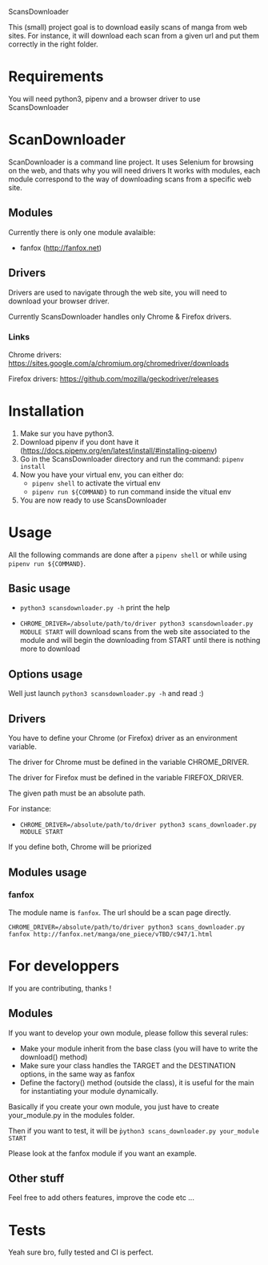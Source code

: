 ScansDownloader


This (small) project goal is to download easily scans of manga from web sites.
For instance, it will download each scan from a given url and put them correctly in the right folder.

# Requirements

You will need python3, pipenv and a browser driver to use ScansDownloader

# ScanDownloader

ScanDownloader is a command line project.
It uses Selenium for browsing on the web, and thats why you will need drivers
It works with modules, each module correspond to the way of downloading scans from a specific web site.

## Modules
Currently there is only one module avalaible:
   - fanfox (http://fanfox.net)

## Drivers

Drivers are used to navigate through the web site, you will need to download your browser driver.

Currently ScansDownloader handles only Chrome & Firefox drivers.

### Links

Chrome drivers: https://sites.google.com/a/chromium.org/chromedriver/downloads

Firefox drivers: https://github.com/mozilla/geckodriver/releases

# Installation

1) Make sur you have python3.
2) Download pipenv if you dont have it (https://docs.pipenv.org/en/latest/install/#installing-pipenv)
3) Go in the ScansDownloader directory and run the command: `pipenv install`
4) Now you have your virtual env, you can either do:
   - `pipenv shell` to activate the virtual env
   - `pipenv run ${COMMAND}` to run command inside the vitual env
5) You are now ready to use ScansDownloader

# Usage

All the following commands are done after a `pipenv shell` or while using `pipenv run ${COMMAND}`.

## Basic usage

- `python3 scansdownloader.py -h` print the help

- `CHROME_DRIVER=/absolute/path/to/driver python3 scansdownloader.py MODULE START` will download scans from the web site associated to the module
  and will begin the downloading from START until there is nothing more to download

## Options usage

Well just launch `python3 scansdownloader.py -h` and read :)

## Drivers

You have to define your Chrome (or Firefox) driver as an environment variable.

The driver for Chrome must be defined in the variable CHROME_DRIVER.

The driver for Firefox must be defined in the variable FIREFOX_DRIVER.

The given path must be an absolute path.

For instance:
  - `CHROME_DRIVER=/absolute/path/to/driver python3 scans_downloader.py MODULE START`

If you define both, Chrome will be priorized

## Modules usage

### fanfox

The module name is `fanfox`. The url should be a scan page directly.

`CHROME_DRIVER=/absolute/path/to/driver python3 scans_downloader.py fanfox http://fanfox.net/manga/one_piece/vTBD/c947/1.html`

# For developpers

If you are contributing, thanks !

## Modules

If you want to develop your own module, please follow this several rules:
- Make your module inherit from the base class (you will have to write the download() method)
- Make sure your class handles the TARGET and the DESTINATION options, in the same way as fanfox
- Define the factory() method (outside the class), it is useful for the main for instantiating your module dynamically.

Basically if you create your own module, you just have to create your_module.py in the modules folder.

Then if you want to test, it will be `̀python3 scans_downloader.py your_module START`

Please look at the fanfox module if you want an example.

## Other stuff

Feel free to add others features, improve the code etc ...

# Tests

Yeah sure bro, fully tested and CI is perfect.

